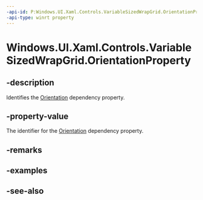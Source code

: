 ```yaml
---
-api-id: P:Windows.UI.Xaml.Controls.VariableSizedWrapGrid.OrientationProperty
-api-type: winrt property
---
```


<!-- Property syntax
public Windows.UI.Xaml.DependencyProperty OrientationProperty { get; }
-->

# Windows.UI.Xaml.Controls.VariableSizedWrapGrid.OrientationProperty

## -description
Identifies the [Orientation](variablesizedwrapgrid_orientation.md) dependency property.



## -property-value
The identifier for the [Orientation](variablesizedwrapgrid_orientation.md) dependency property.

## -remarks

## -examples

## -see-also
